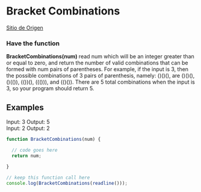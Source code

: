 # Bracket Combinations
[Sitio de Origen](https://www.coderbyte.com/editor/Bracket%20Combinations:JavaScript)
### Have the function

**BracketCombinations(num)** read num which will be an integer greater than or equal to zero, and return the number of valid combinations that can be formed with num pairs of parentheses. For example, if the input is 3, then the possible combinations of 3 pairs of parenthesis, namely: ()()(), are ()()(), ()(()), (())(), ((())), and (()()). There are 5 total combinations when the input is 3, so your program should return 5.

Examples
---
Input: 3 Output: 5 </br>
Input: 2 Output: 2

```javascript
function BracketCombinations(num) { 

  // code goes here  
  return num; 

}
   
// keep this function call here 
console.log(BracketCombinations(readline()));
```